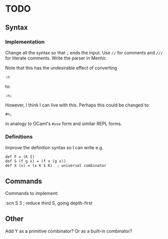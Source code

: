 # TODO

## Syntax

### Implementation

Change all the syntax so that `;` ends the input.
Use `//` for comments and `///` for literate comments.
Write the parser in Menhir.

Note that this has the undesirable effect of converting

```
:n
```

to:

```
:n;
```

However, I think I can live with this.
Perhaps this could be changed to:

```
#n;
```

in analogy to OCaml's `#use` form and similar REPL forms.

### Definitions

Improve the definition syntax so I can write e.g.

```
def F = (K I)
def S (f g x) = (f x (g x))
def X (x) = (x K S K)  ; universal combinator
```

## Commands

Commands to implement:

:scn S 3  ; reduce third S, going depth-first

## Other

Add Y as a primitive combinator?
Or as a built-in combinator?

